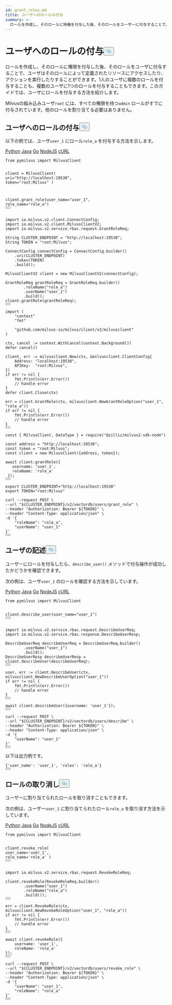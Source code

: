 ```yaml
---
id: grant_roles.md
title: ユーザへのロールの付与
summary: >-
  ロールを作成し、そのロールに特権を付与した後、そのロールをユーザーに付与することで、ユーザーはそのロールによって定義されたリソースにアクセスしたり、アクションを実行したりできるようになります。1人のユーザに複数のロールを付与することも、複数のユーザにロールを付与することもできます。このガイドでは、ユーザにロールを付与する方法を紹介します。
---
```

<h1 id="Grant-Roles-to-Users" class="common-anchor-header">ユーザへのロールの付与<button data-href="#Grant-Roles-to-Users" class="anchor-icon" translate="no">
      <svg translate="no"
        aria-hidden="true"
        focusable="false"
        height="20"
        version="1.1"
        viewBox="0 0 16 16"
        width="16"
      >
        <path
          fill="#0092E4"
          fill-rule="evenodd"
          d="M4 9h1v1H4c-1.5 0-3-1.69-3-3.5S2.55 3 4 3h4c1.45 0 3 1.69 3 3.5 0 1.41-.91 2.72-2 3.25V8.59c.58-.45 1-1.27 1-2.09C10 5.22 8.98 4 8 4H4c-.98 0-2 1.22-2 2.5S3 9 4 9zm9-3h-1v1h1c1 0 2 1.22 2 2.5S13.98 12 13 12H9c-.98 0-2-1.22-2-2.5 0-.83.42-1.64 1-2.09V6.25c-1.09.53-2 1.84-2 3.25C6 11.31 7.55 13 9 13h4c1.45 0 3-1.69 3-3.5S14.5 6 13 6z"
        ></path>
      </svg>
    </button></h1><p>ロールを作成し、そのロールに権限を付与した後、そのロールをユーザに付与することで、ユーザはそのロールによって定義されたリソースにアクセスしたり、アクションを実行したりすることができます。1人のユーザに複数のロールを付与することも、複数のユーザに1つのロールを付与することもできます。このガイドでは、ユーザにロールを付与する方法を紹介します。</p>
<p>Milvusの組み込みユーザ<code translate="no">root</code> には、すべての権限を持つ<code translate="no">admin</code> ロールがすでに付与されています。他のロールを割り当てる必要はありません。</p>
<h2 id="Grant-a-role-to-a-user" class="common-anchor-header">ユーザへのロールの付与<button data-href="#Grant-a-role-to-a-user" class="anchor-icon" translate="no">
      <svg translate="no"
        aria-hidden="true"
        focusable="false"
        height="20"
        version="1.1"
        viewBox="0 0 16 16"
        width="16"
      >
        <path
          fill="#0092E4"
          fill-rule="evenodd"
          d="M4 9h1v1H4c-1.5 0-3-1.69-3-3.5S2.55 3 4 3h4c1.45 0 3 1.69 3 3.5 0 1.41-.91 2.72-2 3.25V8.59c.58-.45 1-1.27 1-2.09C10 5.22 8.98 4 8 4H4c-.98 0-2 1.22-2 2.5S3 9 4 9zm9-3h-1v1h1c1 0 2 1.22 2 2.5S13.98 12 13 12H9c-.98 0-2-1.22-2-2.5 0-.83.42-1.64 1-2.09V6.25c-1.09.53-2 1.84-2 3.25C6 11.31 7.55 13 9 13h4c1.45 0 3-1.69 3-3.5S14.5 6 13 6z"
        ></path>
      </svg>
    </button></h2><p>以下の例では、ユーザ<code translate="no">user_1</code> にロール<code translate="no">role_a</code> を付与する方法を示します。</p>
<div class="multipleCode">
   <a href="#python">Python</a> <a href="#java">Java</a> <a href="#go">Go</a> <a href="#javascript">NodeJS</a> <a href="#bash">cURL</a></div>
<pre><code translate="no" class="language-python"><span class="hljs-keyword">from</span> pymilvus <span class="hljs-keyword">import</span> MilvusClient

client = MilvusClient(
    uri=<span class="hljs-string">&quot;http://localhost:19530&quot;</span>,
    token=<span class="hljs-string">&quot;root:Milvus&quot;</span>
)

client.grant_role(user_name=<span class="hljs-string">&quot;user_1&quot;</span>, role_name=<span class="hljs-string">&quot;role_a&quot;</span>)
<button class="copy-code-btn"></button></code></pre>
<pre><code translate="no" class="language-java"><span class="hljs-keyword">import</span> io.milvus.v2.client.ConnectConfig;
<span class="hljs-keyword">import</span> io.milvus.v2.client.MilvusClientV2;
<span class="hljs-keyword">import</span> io.milvus.v2.service.rbac.request.GrantRoleReq;

<span class="hljs-type">String</span> <span class="hljs-variable">CLUSTER_ENDPOINT</span> <span class="hljs-operator">=</span> <span class="hljs-string">&quot;http://localhost:19530&quot;</span>;
<span class="hljs-type">String</span> <span class="hljs-variable">TOKEN</span> <span class="hljs-operator">=</span> <span class="hljs-string">&quot;root:Milvus&quot;</span>;

<span class="hljs-type">ConnectConfig</span> <span class="hljs-variable">connectConfig</span> <span class="hljs-operator">=</span> ConnectConfig.builder()
    .uri(CLUSTER_ENDPOINT)
    .token(TOKEN)
    .build();
    
<span class="hljs-type">MilvusClientV2</span> <span class="hljs-variable">client</span> <span class="hljs-operator">=</span> <span class="hljs-keyword">new</span> <span class="hljs-title class_">MilvusClientV2</span>(connectConfig);

<span class="hljs-type">GrantRoleReq</span> <span class="hljs-variable">grantRoleReq</span> <span class="hljs-operator">=</span> GrantRoleReq.builder()
        .roleName(<span class="hljs-string">&quot;role_a&quot;</span>)
        .userName(<span class="hljs-string">&quot;user_1&quot;</span>)
        .build();
client.grantRole(grantRoleReq);
<button class="copy-code-btn"></button></code></pre>
<pre><code translate="no" class="language-go"><span class="hljs-keyword">import</span> (
    <span class="hljs-string">&quot;context&quot;</span>
    <span class="hljs-string">&quot;fmt&quot;</span>

    <span class="hljs-string">&quot;github.com/milvus-io/milvus/client/v2/milvusclient&quot;</span>
)

ctx, cancel := context.WithCancel(context.Background())
<span class="hljs-keyword">defer</span> cancel()

client, err := milvusclient.New(ctx, &amp;milvusclient.ClientConfig{
    Address: <span class="hljs-string">&quot;localhost:19530&quot;</span>,
    APIKey:  <span class="hljs-string">&quot;root:Milvus&quot;</span>,
})
<span class="hljs-keyword">if</span> err != <span class="hljs-literal">nil</span> {
    fmt.Println(err.Error())
    <span class="hljs-comment">// handle error</span>
}
<span class="hljs-keyword">defer</span> client.Close(ctx)

err = client.GrantRole(ctx, milvusclient.NewGrantRoleOption(<span class="hljs-string">&quot;user_1&quot;</span>, <span class="hljs-string">&quot;role_a&quot;</span>))
<span class="hljs-keyword">if</span> err != <span class="hljs-literal">nil</span> {
    fmt.Println(err.Error())
    <span class="hljs-comment">// handle error</span>
}
<button class="copy-code-btn"></button></code></pre>
<pre><code translate="no" class="language-javascript"><span class="hljs-keyword">const</span> { <span class="hljs-title class_">MilvusClient</span>, <span class="hljs-title class_">DataType</span> } = <span class="hljs-built_in">require</span>(<span class="hljs-string">&quot;@zilliz/milvus2-sdk-node&quot;</span>)

<span class="hljs-keyword">const</span> address = <span class="hljs-string">&quot;http://localhost:19530&quot;</span>;
<span class="hljs-keyword">const</span> token = <span class="hljs-string">&quot;root:Milvus&quot;</span>;
<span class="hljs-keyword">const</span> client = <span class="hljs-keyword">new</span> <span class="hljs-title class_">MilvusClient</span>({address, token});

<span class="hljs-keyword">await</span> client.<span class="hljs-title function_">grantRole</span>({
   <span class="hljs-attr">username</span>: <span class="hljs-string">&#x27;user_1&#x27;</span>,
   <span class="hljs-attr">roleName</span>: <span class="hljs-string">&#x27;role_a&#x27;</span>
 });
<button class="copy-code-btn"></button></code></pre>
<pre><code translate="no" class="language-bash"><span class="hljs-built_in">export</span> CLUSTER_ENDPOINT=<span class="hljs-string">&quot;http://localhost:19530&quot;</span>
<span class="hljs-built_in">export</span> TOKEN=<span class="hljs-string">&quot;root:Milvus&quot;</span>

curl --request POST \
--url <span class="hljs-string">&quot;<span class="hljs-variable">${CLUSTER_ENDPOINT}</span>/v2/vectordb/users/grant_role&quot;</span> \
--header <span class="hljs-string">&quot;Authorization: Bearer <span class="hljs-variable">${TOKEN}</span>&quot;</span> \
--header <span class="hljs-string">&quot;Content-Type: application/json&quot;</span> \
-d <span class="hljs-string">&#x27;{
    &quot;roleName&quot;: &quot;role_a&quot;,
    &quot;userName&quot;: &quot;user_1&quot;
}&#x27;</span>
<button class="copy-code-btn"></button></code></pre>
<h2 id="Describe-user" class="common-anchor-header">ユーザの記述<button data-href="#Describe-user" class="anchor-icon" translate="no">
      <svg translate="no"
        aria-hidden="true"
        focusable="false"
        height="20"
        version="1.1"
        viewBox="0 0 16 16"
        width="16"
      >
        <path
          fill="#0092E4"
          fill-rule="evenodd"
          d="M4 9h1v1H4c-1.5 0-3-1.69-3-3.5S2.55 3 4 3h4c1.45 0 3 1.69 3 3.5 0 1.41-.91 2.72-2 3.25V8.59c.58-.45 1-1.27 1-2.09C10 5.22 8.98 4 8 4H4c-.98 0-2 1.22-2 2.5S3 9 4 9zm9-3h-1v1h1c1 0 2 1.22 2 2.5S13.98 12 13 12H9c-.98 0-2-1.22-2-2.5 0-.83.42-1.64 1-2.09V6.25c-1.09.53-2 1.84-2 3.25C6 11.31 7.55 13 9 13h4c1.45 0 3-1.69 3-3.5S14.5 6 13 6z"
        ></path>
      </svg>
    </button></h2><p>ユーザーにロールを付与したら、<code translate="no">describe_user()</code> メソッドで付与操作が成功したかどうかを確認できます。</p>
<p>次の例は、ユーザ<code translate="no">user_1</code> のロールを確認する方法を示しています。</p>
<div class="multipleCode">
   <a href="#python">Python</a> <a href="#java">Java</a> <a href="#go">Go</a> <a href="#javascript">NodeJS</a> <a href="#bash">cURL</a></div>
<pre><code translate="no" class="language-python"><span class="hljs-keyword">from</span> pymilvus <span class="hljs-keyword">import</span> MilvusClient

client.describe_user(user_name=<span class="hljs-string">&quot;user_1&quot;</span>)
<button class="copy-code-btn"></button></code></pre>
<pre><code translate="no" class="language-java"><span class="hljs-keyword">import</span> io.milvus.v2.service.rbac.request.DescribeUserReq;
<span class="hljs-keyword">import</span> io.milvus.v2.service.rbac.response.DescribeUserResp;

<span class="hljs-type">DescribeUserReq</span> <span class="hljs-variable">describeUserReq</span> <span class="hljs-operator">=</span> DescribeUserReq.builder()
        .userName(<span class="hljs-string">&quot;user_1&quot;</span>)
        .build();
<span class="hljs-type">DescribeUserResp</span> <span class="hljs-variable">describeUserResp</span> <span class="hljs-operator">=</span> client.describeUser(describeUserReq);
<button class="copy-code-btn"></button></code></pre>
<pre><code translate="no" class="language-go">user, err := client.DescribeUser(ctx, milvusclient.NewDescribeUserOption(<span class="hljs-string">&quot;user_1&quot;</span>))
<span class="hljs-keyword">if</span> err != <span class="hljs-literal">nil</span> {
    fmt.Println(err.Error())
    <span class="hljs-comment">// handle error</span>
}
<button class="copy-code-btn"></button></code></pre>
<pre><code translate="no" class="language-javascript"><span class="hljs-keyword">await</span> client.<span class="hljs-title function_">describeUser</span>({<span class="hljs-attr">username</span>: <span class="hljs-string">&#x27;user_1&#x27;</span>});
<button class="copy-code-btn"></button></code></pre>
<pre><code translate="no" class="language-bash">curl --request POST \
--url <span class="hljs-string">&quot;<span class="hljs-variable">${CLUSTER_ENDPOINT}</span>/v2/vectordb/users/describe&quot;</span> \
--header <span class="hljs-string">&quot;Authorization: Bearer <span class="hljs-variable">${TOKEN}</span>&quot;</span> \
--header <span class="hljs-string">&quot;Content-Type: application/json&quot;</span> \
-d <span class="hljs-string">&#x27;{
    &quot;userName&quot;: &quot;user_1&quot;
}&#x27;</span>
<button class="copy-code-btn"></button></code></pre>
<p>以下は出力例です。</p>
<pre><code translate="no" class="language-bash">{<span class="hljs-string">&#x27;user_name&#x27;</span>: <span class="hljs-string">&#x27;user_1&#x27;</span>, <span class="hljs-string">&#x27;roles&#x27;</span>: <span class="hljs-string">&#x27;role_a&#x27;</span>}
<button class="copy-code-btn"></button></code></pre>
<h2 id="Revoke-a-role" class="common-anchor-header">ロールの取り消し<button data-href="#Revoke-a-role" class="anchor-icon" translate="no">
      <svg translate="no"
        aria-hidden="true"
        focusable="false"
        height="20"
        version="1.1"
        viewBox="0 0 16 16"
        width="16"
      >
        <path
          fill="#0092E4"
          fill-rule="evenodd"
          d="M4 9h1v1H4c-1.5 0-3-1.69-3-3.5S2.55 3 4 3h4c1.45 0 3 1.69 3 3.5 0 1.41-.91 2.72-2 3.25V8.59c.58-.45 1-1.27 1-2.09C10 5.22 8.98 4 8 4H4c-.98 0-2 1.22-2 2.5S3 9 4 9zm9-3h-1v1h1c1 0 2 1.22 2 2.5S13.98 12 13 12H9c-.98 0-2-1.22-2-2.5 0-.83.42-1.64 1-2.09V6.25c-1.09.53-2 1.84-2 3.25C6 11.31 7.55 13 9 13h4c1.45 0 3-1.69 3-3.5S14.5 6 13 6z"
        ></path>
      </svg>
    </button></h2><p>ユーザーに割り当てられたロールを取り消すこともできます。</p>
<p>次の例は、ユーザー<code translate="no">user_1</code> に割り当てられたロール<code translate="no">role_a</code> を取り消す方法を示しています。</p>
<div class="multipleCode">
   <a href="#python">Python</a> <a href="#java">Java</a> <a href="#go">Go</a> <a href="#javascript">NodeJS</a> <a href="#bash">cURL</a></div>
<pre><code translate="no" class="language-python"><span class="hljs-keyword">from</span> pymilvus <span class="hljs-keyword">import</span> MilvusClient

client.revoke_role(
    user_name=<span class="hljs-string">&#x27;user_1&#x27;</span>,
    role_name=<span class="hljs-string">&#x27;role_a&#x27;</span>
)
<button class="copy-code-btn"></button></code></pre>
<pre><code translate="no" class="language-java"><span class="hljs-keyword">import</span> io.milvus.v2.service.rbac.request.RevokeRoleReq;

client.revokeRole(RevokeRoleReq.builder()
        .userName(<span class="hljs-string">&quot;user_1&quot;</span>)
        .roleName(<span class="hljs-string">&quot;role_a&quot;</span>)
        .build());
<button class="copy-code-btn"></button></code></pre>
<pre><code translate="no" class="language-go">err = client.RevokeRole(ctx, milvusclient.NewRevokeRoleOption(<span class="hljs-string">&quot;user_1&quot;</span>, <span class="hljs-string">&quot;role_a&quot;</span>))
<span class="hljs-keyword">if</span> err != <span class="hljs-literal">nil</span> {
    fmt.Println(err.Error())
    <span class="hljs-comment">// handle error</span>
}
<button class="copy-code-btn"></button></code></pre>
<pre><code translate="no" class="language-javascript"><span class="hljs-keyword">await</span> client.<span class="hljs-title function_">revokeRole</span>({
    <span class="hljs-attr">username</span>: <span class="hljs-string">&#x27;user_1&#x27;</span>,
    <span class="hljs-attr">roleName</span>: <span class="hljs-string">&#x27;role_a&#x27;</span>
});
<button class="copy-code-btn"></button></code></pre>
<pre><code translate="no" class="language-bash">curl --request POST \
--url <span class="hljs-string">&quot;<span class="hljs-variable">${CLUSTER_ENDPOINT}</span>/v2/vectordb/users/revoke_role&quot;</span> \
--header <span class="hljs-string">&quot;Authorization: Bearer <span class="hljs-variable">${TOKEN}</span>&quot;</span> \
--header <span class="hljs-string">&quot;Content-Type: application/json&quot;</span> \
-d <span class="hljs-string">&#x27;{
    &quot;userName&quot;: &quot;user_1&quot;,
    &quot;roleName&quot;: &quot;role_a&quot;
}&#x27;</span>
<button class="copy-code-btn"></button></code></pre>
